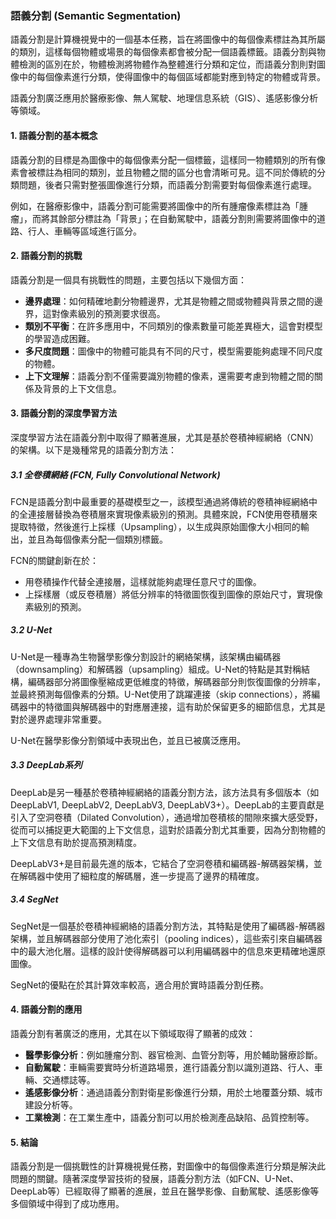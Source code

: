 ### 語義分割 (Semantic Segmentation)

語義分割是計算機視覺中的一個基本任務，旨在將圖像中的每個像素標註為其所屬的類別，這樣每個物體或場景的每個像素都會被分配一個語義標籤。語義分割與物體檢測的區別在於，物體檢測將物體作為整體進行分類和定位，而語義分割則對圖像中的每個像素進行分類，使得圖像中的每個區域都能對應到特定的物體或背景。

語義分割廣泛應用於醫療影像、無人駕駛、地理信息系統（GIS）、遙感影像分析等領域。

#### 1. **語義分割的基本概念**

語義分割的目標是為圖像中的每個像素分配一個標籤，這樣同一物體類別的所有像素會被標註為相同的類別，並且物體之間的區分也會清晰可見。這不同於傳統的分類問題，後者只需對整張圖像進行分類，而語義分割需要對每個像素進行處理。

例如，在醫療影像中，語義分割可能需要將圖像中的所有腫瘤像素標註為「腫瘤」，而將其餘部分標註為「背景」；在自動駕駛中，語義分割則需要將圖像中的道路、行人、車輛等區域進行區分。

#### 2. **語義分割的挑戰**

語義分割是一個具有挑戰性的問題，主要包括以下幾個方面：
- **邊界處理**：如何精確地劃分物體邊界，尤其是物體之間或物體與背景之間的邊界，這對像素級別的預測要求很高。
- **類別不平衡**：在許多應用中，不同類別的像素數量可能差異極大，這會對模型的學習造成困難。
- **多尺度問題**：圖像中的物體可能具有不同的尺寸，模型需要能夠處理不同尺度的物體。
- **上下文理解**：語義分割不僅需要識別物體的像素，還需要考慮到物體之間的關係及背景的上下文信息。

#### 3. **語義分割的深度學習方法**

深度學習方法在語義分割中取得了顯著進展，尤其是基於卷積神經網絡（CNN）的架構。以下是幾種常見的語義分割方法：

##### 3.1 **全卷積網絡 (FCN, Fully Convolutional Network)**

FCN是語義分割中最重要的基礎模型之一，該模型通過將傳統的卷積神經網絡中的全連接層替換為卷積層來實現像素級別的預測。具體來說，FCN使用卷積層來提取特徵，然後進行上採樣（Upsampling），以生成與原始圖像大小相同的輸出，並且為每個像素分配一個類別標籤。

FCN的關鍵創新在於：
- 用卷積操作代替全連接層，這樣就能夠處理任意尺寸的圖像。
- 上採樣層（或反卷積層）將低分辨率的特徵圖恢復到圖像的原始尺寸，實現像素級別的預測。

##### 3.2 **U-Net**

U-Net是一種專為生物醫學影像分割設計的網絡架構，該架構由編碼器（downsampling）和解碼器（upsampling）組成。U-Net的特點是其對稱結構，編碼器部分將圖像壓縮成更低維度的特徵，解碼器部分則恢復圖像的分辨率，並最終預測每個像素的分類。U-Net使用了跳躍連接（skip connections），將編碼器中的特徵圖與解碼器中的對應層連接，這有助於保留更多的細節信息，尤其是對於邊界處理非常重要。

U-Net在醫學影像分割領域中表現出色，並且已被廣泛應用。

##### 3.3 **DeepLab系列**

DeepLab是另一種基於卷積神經網絡的語義分割方法，該方法具有多個版本（如DeepLabV1, DeepLabV2, DeepLabV3, DeepLabV3+）。DeepLab的主要貢獻是引入了空洞卷積（Dilated Convolution），通過增加卷積核的間隙來擴大感受野，從而可以捕捉更大範圍的上下文信息，這對於語義分割尤其重要，因為分割物體的上下文信息有助於提高預測精度。

DeepLabV3+是目前最先進的版本，它結合了空洞卷積和編碼器-解碼器架構，並在解碼器中使用了細粒度的解碼層，進一步提高了邊界的精確度。

##### 3.4 **SegNet**

SegNet是一個基於卷積神經網絡的語義分割方法，其特點是使用了編碼器-解碼器架構，並且解碼器部分使用了池化索引（pooling indices），這些索引來自編碼器中的最大池化層。這樣的設計使得解碼器可以利用編碼器中的信息來更精確地還原圖像。

SegNet的優點在於其計算效率較高，適合用於實時語義分割任務。

#### 4. **語義分割的應用**

語義分割有著廣泛的應用，尤其在以下領域取得了顯著的成效：

- **醫學影像分析**：例如腫瘤分割、器官檢測、血管分割等，用於輔助醫療診斷。
- **自動駕駛**：車輛需要實時分析道路場景，進行語義分割以識別道路、行人、車輛、交通標誌等。
- **遙感影像分析**：通過語義分割對衛星影像進行分類，用於土地覆蓋分類、城市建設分析等。
- **工業檢測**：在工業生產中，語義分割可以用於檢測產品缺陷、品質控制等。

#### 5. **結論**

語義分割是一個挑戰性的計算機視覺任務，對圖像中的每個像素進行分類是解決此問題的關鍵。隨著深度學習技術的發展，語義分割方法（如FCN、U-Net、DeepLab等）已經取得了顯著的進展，並且在醫學影像、自動駕駛、遙感影像等多個領域中得到了成功應用。